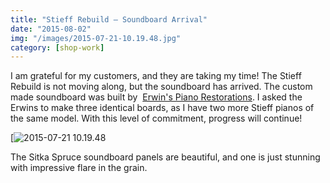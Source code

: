 ```yaml
---
title: "Stieff Rebuild – Soundboard Arrival"
date: "2015-08-02"
img: "/images/2015-07-21-10.19.48.jpg"
category: [shop-work]
---
```


I am grateful for my customers, and they are taking my time! The Stieff Rebuild is not moving along, but the soundboard has arrived. The custom made soundboard was built by  [Erwin's Piano Restorations](http://www.erwinspiano.com/). I asked the Erwins to make three identical boards, as I have two more Stieff pianos of the same model. With this level of commitment, progress will continue!

[![2015-07-21 10.19.48](/images/2015-07-21-10.19.48-1024x576.jpg)

The Sitka Spruce soundboard panels are beautiful, and one is just stunning with impressive flare in the grain.
